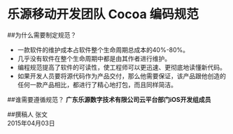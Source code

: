 乐源移动开发团队 Cocoa 编码规范
=======


##为什么需要制定规范？

* 一款软件的维护成本占软件整个生命周期总成本的40%-80%。
* 几乎没有软件在整个生命周期中都是由其作者进行维护。
* 编程规范提高了软件的可读性，使工程师可以更迅速、更彻底地读懂新代码。
* 如果开发人员要将源代码作为产品交付，那么他需要保证，该产品跟他创造的任何一款产品相比，都进行了精心地打包，而且同样简洁。

##谁需要遵循规范？
**广东乐源数字技术有限公司云平台部门iOS开发组成员**

##撰稿人
张文  
2015年04月03日
